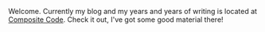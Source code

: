 Welcome. Currently my blog and my years and years of writing is located at [Composite Code](https://compositecode.blog/). Check it out, I've got some good material there!